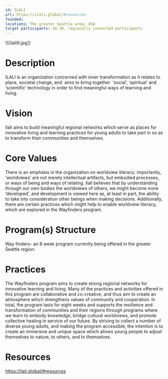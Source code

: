```yaml
---
id: ILALI
url: https://ilali.global/#resources
founded: 
locations: The greater Seattle area, USA
target participants: 18-30, regionally connected participants
---
```

 ![[ilalilll.jpg]]

# Description

ILALI is an organization concerned with inner transformation as it relates to place, societal change, and  aims to bring together  ‘social’, ‘spiritual’ and ‘scientific’ technology in order to find meaningful ways of learning and living. 

# Vision

Ilali aims to build meaningful regional networks which serve as places for innovative living and learning practices for young adults to take part in so as to transform their communities and themselves. 
# Core Values

There is an emphasis in the organization on worldview literacy: importantly, ‘worldviews’ are not merely intellectual artifacts, but embodied processes, or ways of being and ways of relating. Ilali believes that by understanding through our own bodies the worldviews of others, we might become more ‘developed’, and development is viewed here as, at least in part, the ability to take into consideration other beings when making decisions. Additionally, there are certain practices which might help to enable worldview literacy, which are explored in the Wayfinders program.

# Program(s) Structure

Way finders- an 8 week program currently being offered in the greater Seattle region. 
# Practices

The Wayfinders program aims to create strong regional networks for innovative learning and living. Many of the practices and activities offered in this program are collaborative and co-creative, and thus aim to create an atmosphere which strengthens values of community and cooperation. In total, the program lasts for eight weeks and supports the resilience and transformation of communities and their regions through programs where we learn to embody knowledge, bridge cultural worldviews, and promote collective healing in service of our future. By striving to collect a number of diverse young adults, and making the program accessible, the intention is to create an immersive and unique space which allows young people to adjust themselves to nature, to others, and to themselves.
# Resources

https://ilali.global/#resources

